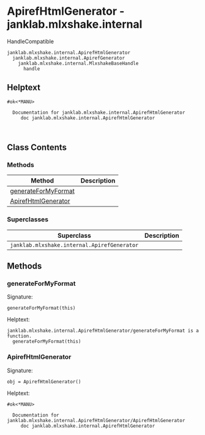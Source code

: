 # ApirefHtmlGenerator - janklab.mlxshake.internal

HandleCompatible

```text
janklab.mlxshake.internal.ApirefHtmlGenerator
  janklab.mlxshake.internal.ApirefGenerator
    janklab.mlxshake.internal.MlxshakeBaseHandle
      handle
```

## Helptext

```text
#ok<*MANU>

  Documentation for janklab.mlxshake.internal.ApirefHtmlGenerator
     doc janklab.mlxshake.internal.ApirefHtmlGenerator



```

## Class Contents

### Methods

| Method | Description |
| -------- | ----------- |
| [generateForMyFormat](#janklab.mlxshake.internal.ApirefHtmlGenerator.generateForMyFormat) |  |
| [ApirefHtmlGenerator](#janklab.mlxshake.internal.ApirefHtmlGenerator.ApirefHtmlGenerator) |  |

### Superclasses

| Superclass | Description |
| -------- | ----------- |
| `janklab.mlxshake.internal.ApirefGenerator` |  |

## Methods

<a name="janklab.mlxshake.internal.ApirefHtmlGenerator.generateForMyFormat"></a>
### generateForMyFormat

Signature:
```
generateForMyFormat(this)
```

Helptext:

```text
janklab.mlxshake.internal.ApirefHtmlGenerator/generateForMyFormat is a function.
  generateForMyFormat(this)

```

<a name="janklab.mlxshake.internal.ApirefHtmlGenerator.ApirefHtmlGenerator"></a>
### ApirefHtmlGenerator

Signature:
```
obj = ApirefHtmlGenerator()
```

Helptext:

```text
#ok<*MANU>

  Documentation for janklab.mlxshake.internal.ApirefHtmlGenerator/ApirefHtmlGenerator
     doc janklab.mlxshake.internal.ApirefHtmlGenerator


```


